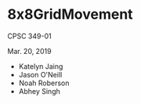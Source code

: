 # 8x8GridMovement
CPSC 349-01 

Mar. 20, 2019

* Katelyn Jaing
* Jason O'Neill
* Noah Roberson
* Abhey Singh
